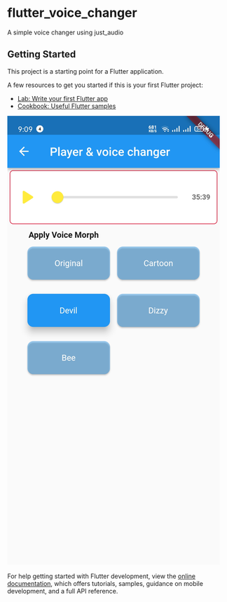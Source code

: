 # flutter_voice_changer

A simple voice changer using just_audio

## Getting Started

This project is a starting point for a Flutter application.

A few resources to get you started if this is your first Flutter project:

- [Lab: Write your first Flutter app](https://docs.flutter.dev/get-started/codelab)
- [Cookbook: Useful Flutter samples](https://docs.flutter.dev/cookbook)

![Voice changer](https://github.com/itsAyyazdev/flutter_voice_changer/blob/main/screenshots/Screenshot_2022-08-12.jpg?raw=true)

For help getting started with Flutter development, view the
[online documentation](https://docs.flutter.dev/), which offers tutorials,
samples, guidance on mobile development, and a full API reference.
